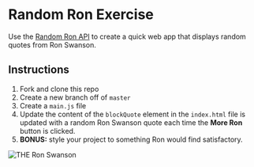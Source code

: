 # Random Ron Exercise

Use the [Random Ron API](https://github.com/jamesseanwright/ron-swanson-quotes) to create a quick web app that displays random quotes from Ron Swanson.

## Instructions

1) Fork and clone this repo
2) Create a new branch off of `master`
3) Create a `main.js` file
4) Update the content of the `blockQuote` element in the `index.html` file is updated with a random Ron Swanson quote each time the **More Ron** button is clicked.
5) **BONUS:** style your project to something Ron would find satisfactory.

![THE Ron Swanson](https://hips.hearstapps.com/digitalspyuk.cdnds.net/17/18/1493816780-ron-swanson.jpg?resize=480:* "ron swanson")
